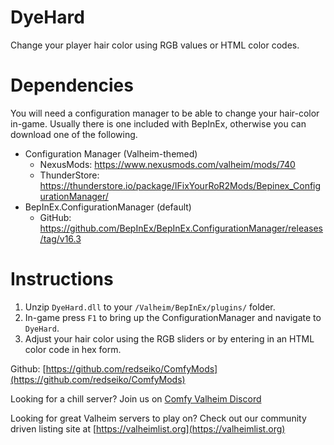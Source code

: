 # DyeHard

Change your player hair color using RGB values or HTML color codes.

# Dependencies

You will need a configuration manager to be able to change your hair-color in-game.
Usually there is one included with BepInEx, otherwise you can download one of the following.

  * Configuration Manager (Valheim-themed)
    * NexusMods: https://www.nexusmods.com/valheim/mods/740
    * ThunderStore: https://thunderstore.io/package/IFixYourRoR2Mods/Bepinex_ConfigurationManager/
  * BepInEx.ConfigurationManager (default)
    * GitHub: https://github.com/BepInEx/BepInEx.ConfigurationManager/releases/tag/v16.3

# Instructions

  1. Unzip `DyeHard.dll` to your `/Valheim/BepInEx/plugins/` folder.
  2. In-game press `F1` to bring up the ConfigurationManager and navigate to `DyeHard`.
  3. Adjust your hair color using the RGB sliders or by entering in an HTML color code in hex form.

Github: [https://github.com/redseiko/ComfyMods](https://github.com/redseiko/ComfyMods)

Looking for a chill server? Join us on [Comfy Valheim Discord](https://discord.gg/ameHJz5PFk)

Looking for great Valheim servers to play on? Check out our community driven listing site at [https://valheimlist.org](https://valheimlist.org)